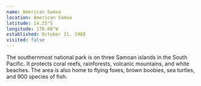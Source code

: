 ```yaml
---
name: American Samoa
location: American Samoa
latitude: 14.25°S
longitude: 170.68°W
established: October 31, 1988
visited: false
---
```


The southernmost national park is on three Samoan islands in the South Pacific. It protects coral reefs, rainforests, volcanic mountains, and white beaches. The area is also home to flying foxes, brown boobies, sea turtles, and 900 species of fish.

